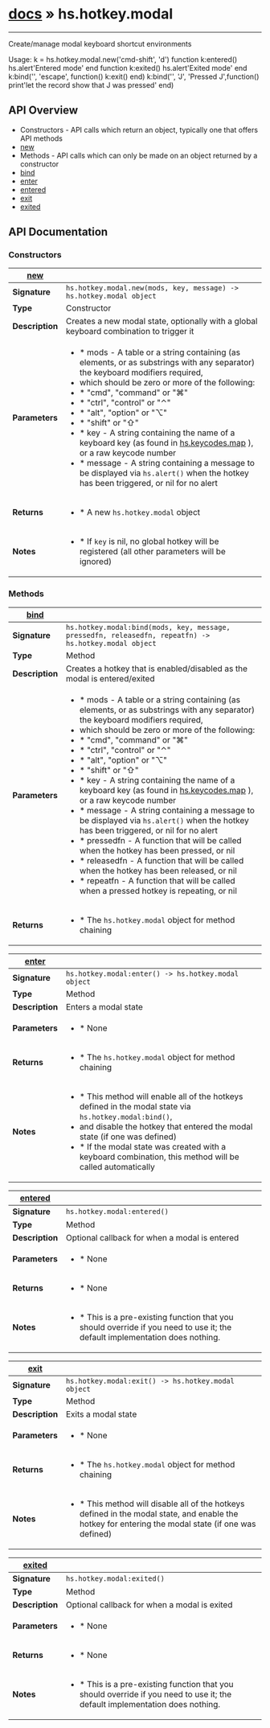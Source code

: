 # [docs](index.md) » hs.hotkey.modal
---

Create/manage modal keyboard shortcut environments

Usage:
k = hs.hotkey.modal.new('cmd-shift', 'd')
function k:entered() hs.alert'Entered mode' end
function k:exited()  hs.alert'Exited mode'  end
k:bind('', 'escape', function() k:exit() end)
k:bind('', 'J', 'Pressed J',function() print'let the record show that J was pressed' end)

## API Overview
* Constructors - API calls which return an object, typically one that offers API methods
 * [new](#new)
* Methods - API calls which can only be made on an object returned by a constructor
 * [bind](#bind)
 * [enter](#enter)
 * [entered](#entered)
 * [exit](#exit)
 * [exited](#exited)

## API Documentation

### Constructors

| [new](#new)         |                                                                                     |
| --------------------------------------------|-------------------------------------------------------------------------------------|
| **Signature**                               | `hs.hotkey.modal.new(mods, key, message) -> hs.hotkey.modal object`                                                                    |
| **Type**                                    | Constructor                                                                     |
| **Description**                             | Creates a new modal state, optionally with a global keyboard combination to trigger it                                                                     |
| **Parameters**                              | <ul><li> * mods - A table or a string containing (as elements, or as substrings with any separator) the keyboard modifiers required,</li><li>   which should be zero or more of the following:</li><li>   * "cmd", "command" or "⌘"</li><li>   * "ctrl", "control" or "⌃"</li><li>   * "alt", "option" or "⌥"</li><li>   * "shift" or "⇧"</li><li> * key - A string containing the name of a keyboard key (as found in [hs.keycodes.map](hs.keycodes.html#map) ), or a raw keycode number</li><li> * message - A string containing a message to be displayed via `hs.alert()` when the hotkey has been triggered, or nil for no alert</li></ul> |
| **Returns**                                 | <ul><li> * A new `hs.hotkey.modal` object</li></ul>          |
| **Notes**                                   | <ul><li> * If `key` is nil, no global hotkey will be registered (all other parameters will be ignored)</li></ul>                |

### Methods

| [bind](#bind)         |                                                                                     |
| --------------------------------------------|-------------------------------------------------------------------------------------|
| **Signature**                               | `hs.hotkey.modal:bind(mods, key, message, pressedfn, releasedfn, repeatfn) -> hs.hotkey.modal object`                                                                    |
| **Type**                                    | Method                                                                     |
| **Description**                             | Creates a hotkey that is enabled/disabled as the modal is entered/exited                                                                     |
| **Parameters**                              | <ul><li> * mods - A table or a string containing (as elements, or as substrings with any separator) the keyboard modifiers required,</li><li>   which should be zero or more of the following:</li><li>   * "cmd", "command" or "⌘"</li><li>   * "ctrl", "control" or "⌃"</li><li>   * "alt", "option" or "⌥"</li><li>   * "shift" or "⇧"</li><li> * key - A string containing the name of a keyboard key (as found in [hs.keycodes.map](hs.keycodes.html#map) ), or a raw keycode number</li><li> * message - A string containing a message to be displayed via `hs.alert()` when the hotkey has been triggered, or nil for no alert</li><li> * pressedfn - A function that will be called when the hotkey has been pressed, or nil</li><li> * releasedfn - A function that will be called when the hotkey has been released, or nil</li><li> * repeatfn - A function that will be called when a pressed hotkey is repeating, or nil</li></ul> |
| **Returns**                                 | <ul><li> * The `hs.hotkey.modal` object for method chaining</li></ul>          |

| [enter](#enter)         |                                                                                     |
| --------------------------------------------|-------------------------------------------------------------------------------------|
| **Signature**                               | `hs.hotkey.modal:enter() -> hs.hotkey.modal object`                                                                    |
| **Type**                                    | Method                                                                     |
| **Description**                             | Enters a modal state                                                                     |
| **Parameters**                              | <ul><li> * None</li></ul> |
| **Returns**                                 | <ul><li> * The `hs.hotkey.modal` object for method chaining</li></ul>          |
| **Notes**                                   | <ul><li> * This method will enable all of the hotkeys defined in the modal state via `hs.hotkey.modal:bind()`,</li><li>   and disable the hotkey that entered the modal state (if one was defined)</li><li> * If the modal state was created with a keyboard combination, this method will be called automatically</li></ul>                |

| [entered](#entered)         |                                                                                     |
| --------------------------------------------|-------------------------------------------------------------------------------------|
| **Signature**                               | `hs.hotkey.modal:entered()`                                                                    |
| **Type**                                    | Method                                                                     |
| **Description**                             | Optional callback for when a modal is entered                                                                     |
| **Parameters**                              | <ul><li> * None</li></ul> |
| **Returns**                                 | <ul><li> * None</li></ul>          |
| **Notes**                                   | <ul><li> * This is a pre-existing function that you should override if you need to use it; the default implementation does nothing.</li></ul>                |

| [exit](#exit)         |                                                                                     |
| --------------------------------------------|-------------------------------------------------------------------------------------|
| **Signature**                               | `hs.hotkey.modal:exit() -> hs.hotkey.modal object`                                                                    |
| **Type**                                    | Method                                                                     |
| **Description**                             | Exits a modal state                                                                     |
| **Parameters**                              | <ul><li> * None</li></ul> |
| **Returns**                                 | <ul><li> * The `hs.hotkey.modal` object for method chaining</li></ul>          |
| **Notes**                                   | <ul><li> * This method will disable all of the hotkeys defined in the modal state, and enable the hotkey for entering the modal state (if one was defined)</li></ul>                |

| [exited](#exited)         |                                                                                     |
| --------------------------------------------|-------------------------------------------------------------------------------------|
| **Signature**                               | `hs.hotkey.modal:exited()`                                                                    |
| **Type**                                    | Method                                                                     |
| **Description**                             | Optional callback for when a modal is exited                                                                     |
| **Parameters**                              | <ul><li> * None</li></ul> |
| **Returns**                                 | <ul><li> * None</li></ul>          |
| **Notes**                                   | <ul><li> * This is a pre-existing function that you should override if you need to use it; the default implementation does nothing.</li></ul>                |

